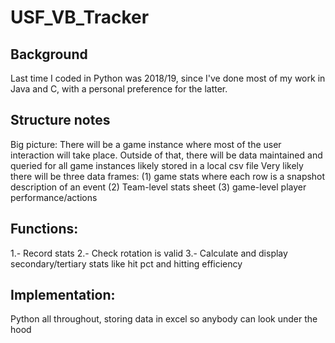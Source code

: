 # USF_VB_Tracker
## Background
Last time I coded in Python was 2018/19, since I've done most of my work in Java and C, with a personal preference for the latter. 
## Structure notes
Big picture: There will be a game instance where most of the user interaction will take place. Outside of that, there will be data maintained and queried for all game instances likely stored in a local csv file
Very likely there will be three data frames: (1) game stats where each row is a snapshot description of an event (2) Team-level stats sheet (3) game-level player performance/actions
## Functions:
1.- Record stats
2.- Check rotation is valid
3.- Calculate and display secondary/tertiary stats like hit pct and hitting efficiency

## Implementation:
Python all throughout, storing data in excel so anybody can look under the hood
